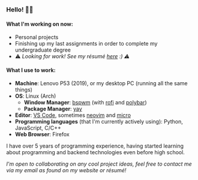 ### Hello! 👋🏼

#### What I'm working on now:

- Personal projects
- Finishing up my last assignments in order to complete my undergraduate degree
- ⚠️ *Looking for work! See my résumé [here](https://github.com/avigloz/resume-latex/blob/master/2020/avi_resume11_20.pdf) :) ⚠️*

#### What I use to work:
- **Machine**: Lenovo P53 (2019), or my desktop PC (running all the same things)
- **OS**: Linux (Arch)
  - **Window Manager**: [bspwm](https://github.com/baskerville/bspwm) (with [rofi](https://github.com/davatorium/rofi) and [polybar](https://github.com/polybar/polybar))
  - **Package Manager**: [yay](https://github.com/Jguer/yay)
- **Editor**: [VS Code](https://github.com/microsoft/vscode), sometimes [neovim](https://github.com/neovim/neovim) and [micro](https://github.com/zyedidia/micro)
- **Programming languages** (that I'm currently actively using): Python, JavaScript, C/C++
- **Web Browser**: Firefox

I have over 5 years of programming experience, having started learning about programming and backend technologies even before high school. 

*I'm open to collaborating on any cool project ideas, feel free to contact me via my email as found on my website or résumé!*

